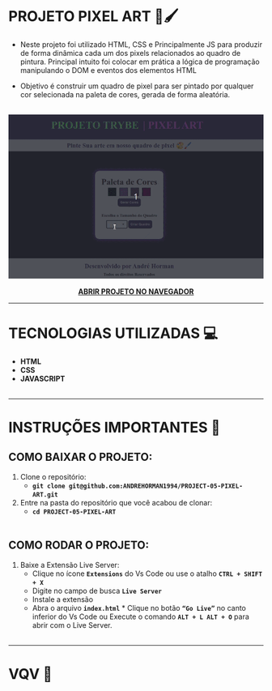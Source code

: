 # PROJETO PIXEL ART 🎨🖌️

- Neste projeto foi utilizado HTML, CSS e Principalmente JS para produzir de forma dinâmica cada um dos pixels relacionados ao quadro de pintura. Principal intuito foi colocar em prática a lógica de programação manipulando o DOM e eventos dos elementos HTML

- Objetivo é construir um quadro de pixel para ser pintado por qualquer cor selecionada na paleta de cores, gerada de forma aleatória.
<br></br>

<p align="center">

  <img src="./PROJETO-PIXEL-ART.gif" />

</p>

<span align="center">

**[ABRIR PROJETO NO NAVEGADOR](https://andrehorman1994.github.io/PROJECT-05-PIXEL-ART/)**

</span>

---

# TECNOLOGIAS UTILIZADAS 💻

- **HTML**
- **CSS**
- **JAVASCRIPT**
  <br></br>

---

# INSTRUÇÕES IMPORTANTES 📝

## COMO BAIXAR O PROJETO:

1. Clone o repositório:
   - **`git clone git@github.com:ANDREHORMAN1994/PROJECT-05-PIXEL-ART.git`**
2. Entre na pasta do repositório que você acabou de clonar:
   - **`cd PROJECT-05-PIXEL-ART`**
     <br></br>

## COMO RODAR O PROJETO:

1. Baixe a Extensão Live Server:
   - Clique no ícone **`Extensions`** do Vs Code ou use o atalho **`CTRL + SHIFT + X`**
   - Digite no campo de busca **`Live Server`**
   - Instale a extensão
   - Abra o arquivo **`index.html`** \* Clique no botão **`“Go Live”`** no canto inferior do Vs Code ou Execute o comando **`ALT + L ALT + O`** para abrir com o Live Server.
     <br></br>

---

# VQV 🚀
